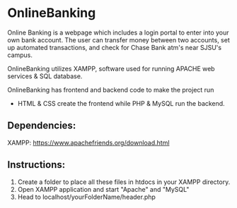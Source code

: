 # OnlineBanking
Online Banking is a webpage which includes a login portal to enter into your own bank account. The user can transfer money between two accounts, set up automated transactions, and check for Chase Bank atm's near SJSU's campus. 

OnlineBanking utilizes XAMPP, software used for running APACHE web services & SQL database.

OnlineBanking has frontend and backend code to make the project run
  + HTML & CSS create the frontend while PHP & MySQL run the backend.


## Dependencies:
XAMPP: https://www.apachefriends.org/download.html

## Instructions:
1) Create a folder to place all these files in htdocs in your XAMPP directory. 
2) Open XAMPP application and start "Apache" and "MySQL"
3) Head to localhost/yourFolderName/header.php


